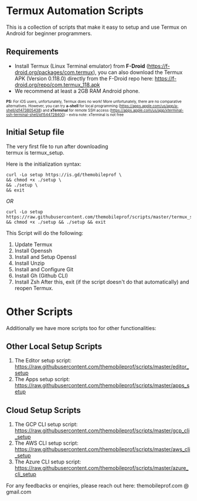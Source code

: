 # Termux Automation Scripts

This is a collection of scripts that make 
it easy to setup and use Termux on Android for 
beginner programmers.

## Requirements
+ Install Termux (Linux Terminal emulator) from **F-Droid** (https://f-droid.org/packages/com.termux), 
you can also download the Termux APK (Version 0.118.0) directly from the F-Droid repo here: https://f-droid.org/repo/com.termux_118.apk
+ We recommend at least a 2GB RAM Android phone.

<font size="1"> **PS:** For iOS users, unfortunately, Termux does no work! More unfortunately, there are no comparative alternatives.
However, you can try **a-shell** for local programming (https://apps.apple.com/us/app/a-shell/id1473805438) and 
**xTerminal** for remote SSH access (https://apps.apple.com/us/app/xterminal-ssh-terminal-shell/id1544728400) - extra note: xTerminal is not free </font>

## Initial Setup file
The very first file to run after downloading   
termux is termux_setup.

Here is the initialization syntax:
```
curl -Lo setup https://is.gd/themobileprof \
&& chmod +x ./setup \
&& ./setup \
&& exit
```
*OR*
```
curl -Lo setup https://raw.githubusercontent.com/themobileprof/scripts/master/termux_setup && chmod +x ./setup && ./setup && exit
```
This Script will do the following:
1. Update Termux
1. Install Openssh
1. Install and Setup Openssl
1. Install Unzip
1. Install and Configure Git
1. Install Gh (Github CLI)
1. Install Zsh
After this, exit (if the script doesn't do that automatically)
and reopen Termux.

# Other Scripts
Additionally we have more scripts too for other functionalities:

## Other Local Setup Scripts
1. The Editor setup script: https://raw.githubusercontent.com/themobileprof/scripts/master/editor_setup
1. The Apps setup script: https://raw.githubusercontent.com/themobileprof/scripts/master/apps_setup

## Cloud Setup Scripts
1. The GCP CLI setup script: https://raw.githubusercontent.com/themobileprof/scripts/master/gcp_cli_setup
1. The AWS CLI setup script: https://raw.githubusercontent.com/themobileprof/scripts/master/aws_cli_setup
1. The Azure CLI setup script: https://raw.githubusercontent.com/themobileprof/scripts/master/azure_cli_setup

For any feedbacks or enqiries, please reach out here: themobileprof.com @ gmail.com
